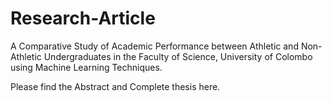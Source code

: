 # Research-Article
A Comparative Study of Academic Performance between Athletic and Non-Athletic Undergraduates in the Faculty of Science, University of Colombo using Machine Learning Techniques.

Please find the Abstract and Complete thesis here.

